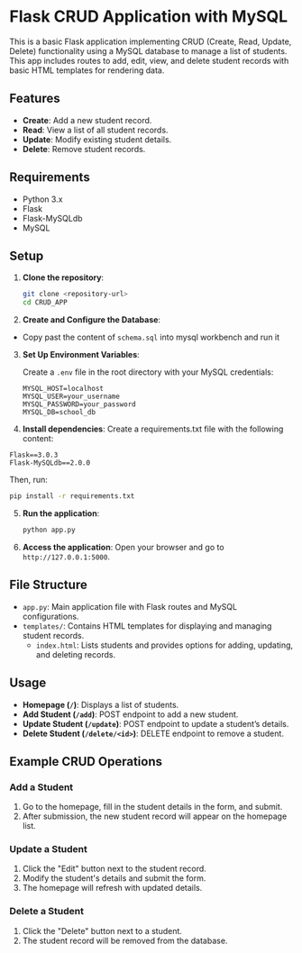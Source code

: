 
# Flask CRUD Application with MySQL

This is a basic Flask application implementing CRUD (Create, Read, Update, Delete) functionality using a MySQL database to manage a list of students. This app includes routes to add, edit, view, and delete student records with basic HTML templates for rendering data.

## Features

- **Create**: Add a new student record.
- **Read**: View a list of all student records.
- **Update**: Modify existing student details.
- **Delete**: Remove student records.

## Requirements

- Python 3.x
- Flask
- Flask-MySQLdb
- MySQL

## Setup

1. **Clone the repository**:
   ```bash
   git clone <repository-url>
   cd CRUD_APP
   ```

2. **Create and Configure the Database**:
- Copy past the content of `schema.sql` into mysql workbench and run it

3. **Set Up Environment Variables**:

   Create a `.env` file in the root directory with your MySQL credentials:
   ```env
   MYSQL_HOST=localhost
   MYSQL_USER=your_username
   MYSQL_PASSWORD=your_password
   MYSQL_DB=school_db
   ```

4. **Install dependencies**:
Create a requirements.txt file with the following content:

```
Flask==3.0.3
Flask-MySQLdb==2.0.0

```
Then, run:
   ```bash
   pip install -r requirements.txt
   ```

5. **Run the application**:
   ```bash
   python app.py
   ```

6. **Access the application**:
   Open your browser and go to `http://127.0.0.1:5000`.

## File Structure

- `app.py`: Main application file with Flask routes and MySQL configurations.
- `templates/`: Contains HTML templates for displaying and managing student records.
  - `index.html`: Lists students and provides options for adding, updating, and deleting records.

## Usage

- **Homepage (`/`)**: Displays a list of students.
- **Add Student (`/add`)**: POST endpoint to add a new student.
- **Update Student (`/update`)**: POST endpoint to update a student’s details.
- **Delete Student (`/delete/<id>`)**: DELETE endpoint to remove a student.

## Example CRUD Operations

### Add a Student

1. Go to the homepage, fill in the student details in the form, and submit.
2. After submission, the new student record will appear on the homepage list.

### Update a Student

1. Click the "Edit" button next to the student record.
2. Modify the student's details and submit the form.
3. The homepage will refresh with updated details.

### Delete a Student

1. Click the "Delete" button next to a student.
2. The student record will be removed from the database.

